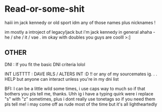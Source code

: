# Read-or-some-shit
haiii im jack kennedy or old sport idm any of those names plus nicknames !

im mostly a introject of legacy!jack but i'm jack kennedy in general ahaha - he / she / it / vae . im okay with doubles you guys are coolll >:] 

OTHER
-------------

DNI : 
If you fit the basic DNI criteria lolol

INT LISTTTT : DAVE IRLS / ALTERS INT :D !! or any of my sourcemates ig. . . HELP but anyone can interact unless you're in my dni list 

BFI: I can be a little wild some times, i use caps way to much so if that bothers you pls tell me, thanks. Uhh ig i have a typing quirk were i replace "s" with "z" sometimes, plus i dont really use tonetags so if you need them pls tell me! i may come off as rude most of the time but it's all lightheartedly 
